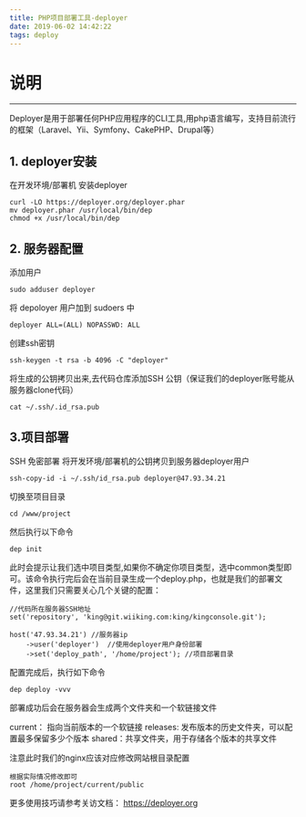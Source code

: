 ```yaml
---
title: PHP项目部署工具-deployer
date: 2019-06-02 14:42:22
tags: deploy
---
```


# 说明
---------
Deployer是用于部署任何PHP应用程序的CLI工具,用php语言编写，支持目前流行的框架（Laravel、Yii、Symfony、CakePHP、Drupal等）

## 1. deployer安装

在开发环境/部署机 安装deployer

```
curl -LO https://deployer.org/deployer.phar
mv deployer.phar /usr/local/bin/dep
chmod +x /usr/local/bin/dep
```

## 2. 服务器配置

添加用户

```
sudo adduser deployer
```

将 depoloyer 用户加到 sudoers 中

```
deployer ALL=(ALL) NOPASSWD: ALL
```

创建ssh密钥

```
ssh-keygen -t rsa -b 4096 -C "deployer" 
```

将生成的公钥拷贝出来,去代码仓库添加SSH 公钥（保证我们的deployer账号能从服务器clone代码）

```
cat ~/.ssh/.id_rsa.pub
```


## 3.项目部署


SSH 免密部署
将开发环境/部署机的公钥拷贝到服务器deployer用户

```
ssh-copy-id -i ~/.ssh/id_rsa.pub deployer@47.93.34.21
```

切换至项目目录

```
cd /www/project
```

然后执行以下命令

```
dep init
```

此时会提示让我们选中项目类型,如果你不确定你项目类型，选中common类型即可。该命令执行完后会在当前目录生成一个deploy.php，也就是我们的部署文件，这里我们只需要关心几个关键的配置：

```
//代码所在服务器SSH地址
set('repository', 'king@git.wiiking.com:king/kingconsole.git');

host('47.93.34.21') //服务器ip
    ->user('deployer')  //使用deployer用户身份部署
    ->set('deploy_path', '/home/project'); //项目部署目录
```


配置完成后，执行如下命令

```
dep deploy -vvv
```

部署成功后会在服务器会生成两个文件夹和一个软链接文件

current： 指向当前版本的一个软链接
releases: 发布版本的历史文件夹，可以配置最多保留多少个版本
shared：共享文件夹，用于存储各个版本的共享文件

注意此时我们的nginx应该对应修改网站根目录配置

```
根据实际情况修改即可
root /home/project/current/public

```

更多使用技巧请参考关访文档： https://deployer.org
